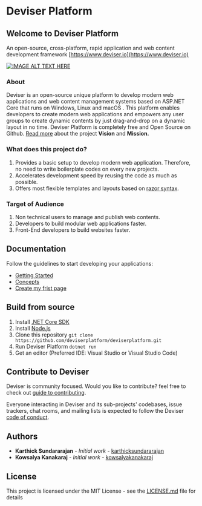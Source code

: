 # Deviser Platform
## Welcome to Deviser Platform
An open-source, cross-platform, rapid application and web content development framework [https://www.deviser.io](https://www.deviser.io)

[![IMAGE ALT TEXT HERE](https://img.youtube.com/vi/nbaz6DsqXhU/0.jpg)](https://www.youtube.com/watch?v=nbaz6DsqXhU)

### About
Deviser is an open-source unique platform to develop modern web applications and web content management systems based on ASP.NET Core that runs on Windows, Linux and macOS . This platform enables developers to create modern web applications and empowers any user groups to create dynamic contents by just drag-and-drop on a dynamic layout in no time. Deviser Platform is completely free and Open Source on Github. [Read more](https://www.deviser.io/About) about the project **Vision** and **Mission.**

### What does this project do?
1. Provides a basic setup to develop modern web application. Therefore, no need to write boilerplate codes on every new projects.
2. Accelerates development speed by reusing the code as much as possible.
3. Offers most flexible templates and layouts based on [razor syntax](https://docs.microsoft.com/en-us/aspnet/core/mvc/views/razor?view=aspnetcore-2.1).

### Target of Audience
1. Non technical users to manage and publish web contents.
2. Developers to build modular web applications faster.
3. Front-End developers to build websites faster.

## Documentation
Follow the guidelines to start developing your applications:
* [Getting Started](https://www.deviser.io/docs/guide/get-started.html)
* [Concepts](https://www.deviser.io/docs/guide/concepts.html)
* [Create my frist page](https://www.deviser.io/docs/guide/pages/index.html)

## Build from source
1. Install [.NET Core SDK](https://www.microsoft.com/net/download)
2. Install [Node.js](https://nodejs.org)
3. Clone this repository
`git clone https://github.com/deviserplatform/deviserplatform.git`
4. Run Deviser Platform 
`dotnet run`
5. Get an editor (Preferred IDE: Visual Studio or Visual Studio Code)


## Contribute to Deviser
Deviser is community focused. Would you like to contribute? feel free to check out [guide to contributing](CONTRIBUTING.md).

Everyone interacting in Deviser and its sub-projects' codebases, issue trackers, chat rooms, and mailing lists is expected to follow the Deviser [code of conduct](https://www.deviser.io/codeofconduct).

## Authors

* **Karthick Sundararajan** - *Initial work* - [karthicksundararajan](https://github.com/karthicksundararajan)
* **Kowsalya Kanakaraj** - *Initial work* - [kowsalyakanakaraj](https://github.com/kowsalyakanakaraj)

## License

This project is licensed under the MIT License - see the [LICENSE.md](LICENSE.md) file for details
